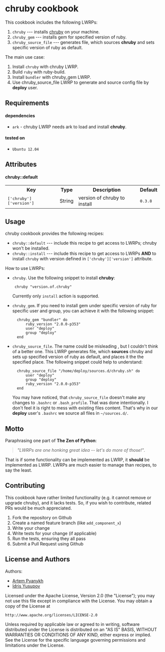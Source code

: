 chruby cookbook
===============
This cookbook includes the following LWRPs:

1. `chruby` --- installs [chruby](https://github.com/postmodern/chruby) on your machine.
2. `chruby_gem` --- installs gem for specified version of ruby.
3. `chruby_source_file` --- generates file, which sources **chruby** and sets specific version of ruby as default.

The main use case:

1. Install `chruby` with chruby LWRP.
2. Build `ruby` with ruby-build.
3. Install `bundler` with chruby_gem LWRP.
4. Use chruby_source_file LWRP to generate and source config file by **deploy** user.

Requirements
------------
#### dependencies
- `ark` - chruby LWRP needs ark to load and install **chruby**.

#### tested on
- `Ubuntu 12.04`

Attributes
----------
#### chruby::default
<table>
  <tr>
    <th>Key</th>
    <th>Type</th>
    <th>Description</th>
    <th>Default</th>
  </tr>
  <tr>
    <td><tt>['chruby']['version']</tt></td>
    <td>String</td>
    <td>version of chruby to install</td>
    <td><tt>0.3.8</tt></td>
  </tr>
</table>

Usage
-----
chruby cookbook provides the following recipes:

- `chruby::default` --- include this recipe to get access to LWRPs; chruby won't be installed.
- `chruby::install` --- include this recipe to get access to LWRPs **AND** to install `chruby` with version defined in `['chruby']['version']` attribute.

How to use LWRPs:

 - `chruby`. Use the following snippet to install **chruby**:
				
		chruby "version.of.chruby"
		
	Currently only `install` action is supported.
- `chruby_gem`. If you need to install gem under specific version of ruby for specific user and group, you can achieve it with the following snippet:
		
		chruby_gem "bundler" do
			ruby_version "2.0.0-p353"
			user "deploy"
			group "deploy"
		end
- `chruby_source_file`. The name could be misleading , but I couldn't think of a better one. This LWRP generates file, which **sources** chruby and sets up specified version of ruby as default, and places it the the specified place. The following snippet could help to understand:
		
		chruby_source_file "/home/deploy/sources.d/chruby.sh" do
			user "deploy"
			group "deploy"
			ruby_version "2.0.0-p353"
		end
	You may have noticed, that `chruby_source_file` doesn't make any changes to `.bashrc` or `.bash_profile`. That was done intentionally. 
I don't feel it is right to mess with existing files content. That's why in our **deploy** user's `.bashrc` we source all files in `~/sources.d/`.

Motto
------------
Paraphrasing one part of **The Zen of Python**: 

> _"LWRPs are one honking great idea -- let's do more of those!"_.

That is if some functionality can be implemented as LWRP, it **should** be implemented as LWRP. LWRPs are much easier to manage than recipes, to say the least.

Contributing
------------
This cookbook have rather limited functionality (e.g. it cannot remove or upgrade chruby), and it lacks tests. So, if you wish to contribute, related PRs would be much appreciated.

1. Fork the repository on Github
2. Create a named feature branch (like `add_component_x`)
3. Write your change
4. Write tests for your change (if applicable)
5. Run the tests, ensuring they all pass
6. Submit a Pull Request using Github

License and Authors
-------------------
Authors:

- [Artem Pyanykh](https://github.com/ArtemPyanykh)
- [Idris Yusupov](https://github.com/sld)

Licensed under the Apache License, Version 2.0 (the "License");
you may not use this file except in compliance with the License.
You may obtain a copy of the License at

    http://www.apache.org/licenses/LICENSE-2.0

Unless required by applicable law or agreed to in writing, software
distributed under the License is distributed on an "AS IS" BASIS,
WITHOUT WARRANTIES OR CONDITIONS OF ANY KIND, either express or implied.
See the License for the specific language governing permissions and
limitations under the License.